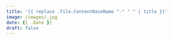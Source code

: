 ```yaml
---
title: '{{ replace .File.ContentBaseName "-" " " | title }}'
image: /images/.jpg
date: {{ .Date }}
draft: false
---
```


